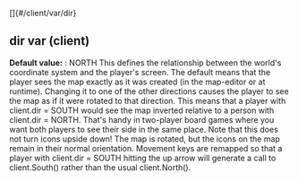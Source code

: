 []{#/client/var/dir}
  ## dir var (client)
  **Default value:**
  :   NORTH
  This defines the relationship between the world\'s coordinate system and
  the player\'s screen. The default means that the player sees the map
  exactly as it was created (in the map-editor or at runtime). Changing it
  to one of the other directions causes the player to see the map as if it
  were rotated to that direction. This means that a player with client.dir
  = SOUTH would see the map inverted relative to a person with client.dir
  = NORTH. That\'s handy in two-player board games where you want both
  players to see their side in the same place.
  Note that this does not turn icons upside down! The map is rotated, but
  the icons on the map remain in their normal orientation.
  Movement keys are remapped so that a player with client.dir = SOUTH
  hitting the up arrow will generate a call to client.South() rather than
  the usual client.North().